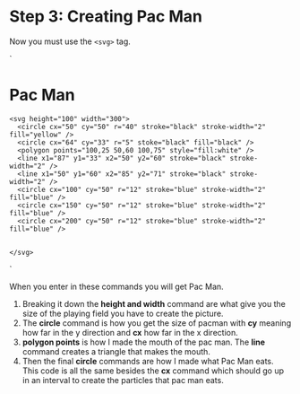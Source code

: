 # Step 3: Creating Pac Man
Now you must use the `<svg>` tag.
 
`<!DOCTYPE html>
<html>
  <head>
    <meta charset="UTF-8">
    <title>Challenge: SVG</title>
    <h1>Pac Man</h1>
    
  </head>

  <body>

    <svg height="100" width="300">
      <circle cx="50" cy="50" r="40" stroke="black" stroke-width="2" fill="yellow" />
      <circle cx="64" cy="33" r="5" stoke="black" fill="black" />
      <polygon points="100,25 50,60 100,75" style="fill:white" />
      <line x1="87" y1="33" x2="50" y2="60" stroke="black" stroke-width="2" />
      <line x1="50" y1="60" x2="85" y2="71" stroke="black" stroke-width="2" />
      <circle cx="100" cy="50" r="12" stroke="blue" stroke-width="2" fill="blue" />
      <circle cx="150" cy="50" r="12" stroke="blue" stroke-width="2" fill="blue" />
      <circle cx="200" cy="50" r="12" stroke="blue" stroke-width="2" fill="blue" />


    </svg>


  </body>

</html>`

When you enter in these commands you will get Pac Man.
1. Breaking it down the **height and width** command are what give you the size of the playing field you have to create the picture.
2. The **circle** command is how you get the size of pacman with **cy** meaning how far in the y direction and **cx** how far in the x direction.
3. **polygon points** is how I made the mouth of the pac man. The **line** command creates a triangle that makes the mouth.
4. Then the final **circle** commands are how I made what Pac Man eats. This code is all the same besides the **cx** command which should go up in an interval to create the particles that pac man eats.
